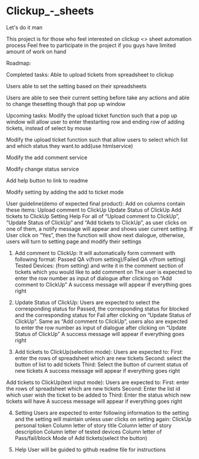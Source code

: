# Clickup_-_sheets
Let's do it man

This project is for those who feel interested on clickup <> sheet automation process
Feel free to participate in the project if you guys have limited amount of work on hand


Roadmap:

Completed tasks:
Able to upload tickets from spreadsheet to clickup

Users able to set the setting based on their spreadsheets

Users are able to see their current setting before take any actions and able to change thesetting though that pop up window

Upcoming tasks:
Modify the upload ticket function such that a pop up window will allow user to enter thestarting row and ending row of adding tickets, instead of select by mouse

Modify the upload ticket function such that allow users to select which list and which status they want.to add(use htmlservice)

Modify the add comment service

Modify change status service

Add help button to link to readme

Modify setting by adding the add to ticket mode


User guideline(demo of expected final product):
Add on columns contain these items:
Upload comment to ClickUp
Update Status of ClickUp
Add tickets to ClickUp
Setting
Help
For all of  “Upload comment to ClickUp”, “Update Status of ClickUp” and “Add tickets
to ClickUp”, as user clicks on one of them, a notify message will appear and shows user
current setting. If User click on “Yes”, then the function will show next dialogue,
otherwise, users will turn to setting page and modify their settings

1. Add comment to ClickUp:
It will automatically form comment with following format:
Passed QA v(from setting)/Failed QA v(from setting)
Tested Devices: (from setting) and write it in the comment section of tickets which
you would like to add comment on
The user is expected to enter the row number as input of dialogue after clicking on
“Add comment to ClickUp”
A success message will appear if everything goes right

2. Update Status of ClickUp:
Users are expected to select the corresponding status for Passed,
the corresponding status for blocked and the corresponding status for Fail after
clicking on “Update Status of ClickUp”. Same as “Add comment to ClickUp”, users
also are expected to enter the row number as input of dialogue after clicking on
“Update Status of ClickUp”
A success message will appear if everything goes right

3. Add tickets to ClickUp(selection mode):
Users are expected to:
First: enter the rows of spreadsheet which are new tickets
Second: select the button of list to add tickets
Third: Select the button of current status of new tickets
A success message will appear if everything goes right

Add tickets to ClickUp(text input mode):
Users are expected to:
First: enter the rows of spreadsheet which are new tickets
Second: Enter the list id which user wish the ticket to be added to
Third: Enter the status which new tickets will have
A success message will appear if everything goes right

4. Setting
Users are expected to enter following information to the setting and the setting will
maintain unless user clicks on setting again:
ClickUp personal token
Column letter of story title
Column letter of story description
Column letter of tested devices
Column letter of Pass/fail/block
Mode of Add tickets(select the button)

5. Help
User will be guided to github readme file for instructions